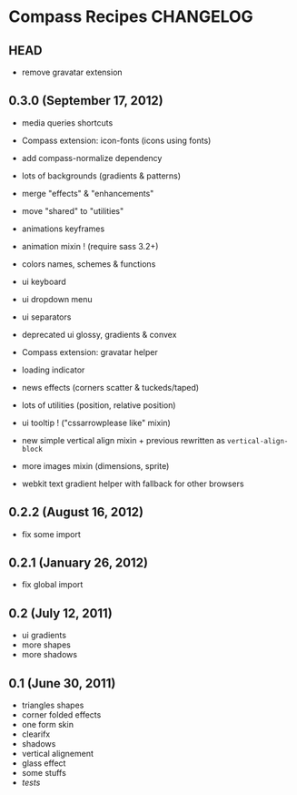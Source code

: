 # Compass Recipes CHANGELOG

## HEAD

* remove gravatar extension

## 0.3.0 (September 17, 2012)

* media queries shortcuts
* Compass extension: icon-fonts (icons using fonts)
* add compass-normalize dependency
* lots of backgrounds (gradients & patterns)
* merge "effects" & "enhancements"
* move "shared" to "utilities"
* animations keyframes
* animation mixin ! (require sass 3.2+)
* colors names, schemes & functions
* ui keyboard
* ui dropdown menu
* ui separators
* deprecated ui glossy, gradients & convex

* Compass extension: gravatar helper
* loading indicator
* news effects (corners scatter & tuckeds/taped)
* lots of utilities (position, relative position)
* ui tooltip ! ("cssarrowplease like" mixin)
* new simple vertical align mixin + previous rewritten as `vertical-align-block`
* more images mixin (dimensions, sprite)
* webkit text gradient helper with fallback for other browsers

## 0.2.2 (August 16, 2012)

* fix some import

## 0.2.1 (January 26, 2012)

* fix global import

## 0.2 (July 12, 2011)

* ui gradients
* more shapes
* more shadows

## 0.1 (June 30, 2011)

* triangles shapes
* corner folded effects
* one form skin
* clearifx
* shadows
* vertical alignement
* glass effect
* some stuffs
* _tests_
